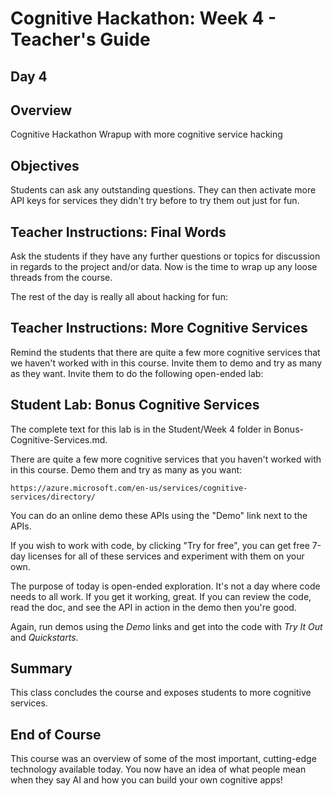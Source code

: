 # Cognitive Hackathon: Week 4 - Teacher's Guide
## Day 4

## Overview
Cognitive Hackathon Wrapup with more cognitive service hacking

## Objectives
Students can ask any outstanding questions. They can then activate more API keys for services they didn't try before to try them out just for fun.

## Teacher Instructions: Final Words
Ask the students if they have any further questions or topics for discussion in regards to the project and/or data. Now is the time to wrap up any loose threads from the course.

The rest of the day is really all about hacking for fun:

## Teacher Instructions: More Cognitive Services
Remind the students that there are quite a few more cognitive services that we haven't worked with in this course. Invite them to demo and try as many as they want. Invite them to do the following open-ended lab:

## Student Lab: Bonus Cognitive Services 
The complete text for this lab is in the Student/Week 4 folder in Bonus-Cognitive-Services.md. 

There are quite a few more cognitive services that you haven't worked with in this course. Demo them and try as many as you want: 

    https://azure.microsoft.com/en-us/services/cognitive-services/directory/

You can do an online demo these APIs using the "Demo" link next to the APIs. 

If you wish to work with code, by clicking "Try for free", you can get free 7-day licenses for all of these services and experiment with them on your own.

The purpose of today is open-ended exploration. It's not a day where code needs to all work. If you get it working, great. If you can review the code, read the doc, and see the API in action in the demo then you're good.

Again, run demos using the *Demo* links and get into the code with *Try It Out* and *Quickstarts*.

## Summary
This class concludes the course and exposes students to more cognitive services.

## End of Course
This course was an overview of some of the most important, cutting-edge technology available today. You now have an idea of what people mean when they say AI and how you can build your own cognitive apps!